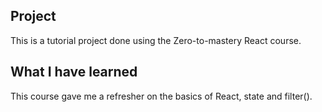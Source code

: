 ## Project

This is a tutorial project done using the Zero-to-mastery React course. 

## What I have learned
This course gave me a refresher on the basics of React, state and filter().

